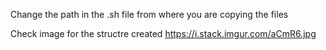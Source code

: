 Change the path in the .sh file from where you are copying the files

Check image for the structre created
https://i.stack.imgur.com/aCmR6.jpg
